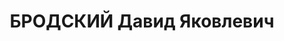 ---
title: БРОДСКИЙ Давид Яковлевич
description: "Род. в 1897, Украина, Винницкая обл., г. Бердичев. Проживал: Ярославская\
  \ обл., Угличский р-н, г. Углич. Угличская МТС, Начальник политотдела \n  Арестован\
  \ 28.05.1937. Обв. по ст. 58-7, 58-8, 58-11. Приговор: ВК ВС СССР, 29.12.1937 –\
  \ ВМН. Расстрелян 30.12.1937. \n  Реабилитирован ВК ВС СССР 14.01.1958"
---